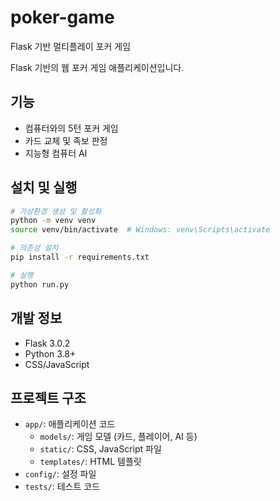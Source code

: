 # poker-game
Flask 기반 멀티플레이 포커 게임

Flask 기반의 웹 포커 게임 애플리케이션입니다.

## 기능

- 컴퓨터와의 5턴 포커 게임
- 카드 교체 및 족보 판정
- 지능형 컴퓨터 AI

## 설치 및 실행

```bash
# 가상환경 생성 및 활성화
python -m venv venv
source venv/bin/activate  # Windows: venv\Scripts\activate

# 의존성 설치
pip install -r requirements.txt

# 실행
python run.py
```

## 개발 정보

- Flask 3.0.2
- Python 3.8+
- CSS/JavaScript

## 프로젝트 구조

- `app/`: 애플리케이션 코드
  - `models/`: 게임 모델 (카드, 플레이어, AI 등)
  - `static/`: CSS, JavaScript 파일
  - `templates/`: HTML 템플릿
- `config/`: 설정 파일
- `tests/`: 테스트 코드

